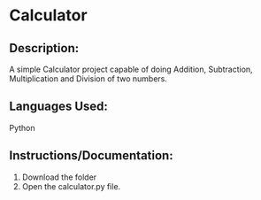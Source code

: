 # Calculator

## Description: 
A simple Calculator project capable of doing Addition, Subtraction, Multiplication and Division of two numbers.

## Languages Used: 
Python

## Instructions/Documentation: 
1. Download the folder
2. Open the calculator.py file.

